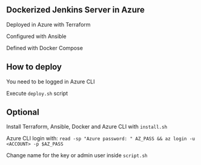 ## Dockerized Jenkins Server in Azure
Deployed in Azure with Terraform

Configured with Ansible 

Defined with Docker Compose

## How to deploy
You need to be logged in Azure CLI

Execute `deploy.sh` script

## Optional
Install Terraform, Ansible, Docker and Azure CLI with `install.sh`

Azure CLI login with: `read -sp "Azure password: " AZ_PASS && az login -u <ACCOUNT> -p $AZ_PASS`

Change name for the key or admin user inside `script.sh` 